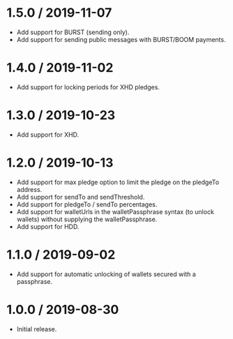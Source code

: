 1.5.0 / 2019-11-07
==================

* Add support for BURST (sending only).
* Add support for sending public messages with BURST/BOOM payments.

1.4.0 / 2019-11-02
==================

* Add support for locking periods for XHD pledges.

1.3.0 / 2019-10-23
==================

* Add support for XHD.

1.2.0 / 2019-10-13
==================

* Add support for max pledge option to limit the pledge on the pledgeTo address.
* Add support for sendTo and sendThreshold.
* Add support for pledgeTo / sendTo percentages.
* Add support for walletUrls in the walletPassphrase syntax (to unlock wallets) without supplying the walletPassphrase.
* Add support for HDD.

1.1.0 / 2019-09-02
==================

* Add support for automatic unlocking of wallets secured with a passphrase.

1.0.0 / 2019-08-30
==================

* Initial release.
